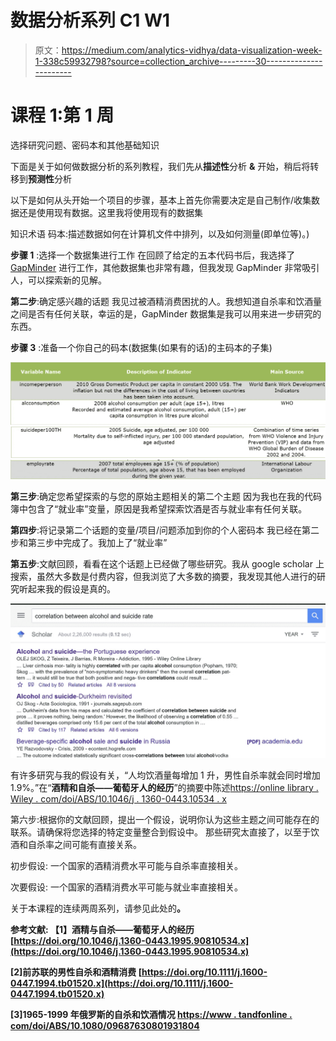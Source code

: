 # 数据分析系列 C1 W1

> 原文：<https://medium.com/analytics-vidhya/data-visualization-week-1-338c59932798?source=collection_archive---------30----------------------->

# 课程 1:第 1 周

选择研究问题、密码本和其他基础知识

下面是关于如何做数据分析的系列教程，我们先从**描述性**分析 **&** 开始，稍后将转移到**预测性**分析

以下是如何从头开始一个项目的步骤，基本上首先你需要决定是自己制作/收集数据还是使用现有数据。这里我将使用现有的数据集

知识术语
码本:描述数据如何在计算机文件中排列，以及如何测量(即单位等)。)

**步骤 1** :选择一个数据集进行工作
在回顾了给定的五本代码书后，我选择了 [GapMinder](https://d396qusza40orc.cloudfront.net/phoenixassets/data-management-visualization/GapMinder%20Codebook%20.pdf) 进行工作，其他数据集也非常有趣，但我发现 GapMinder 非常吸引人，可以探索新的见解。

**第二步**:确定感兴趣的话题
我见过被酒精消费困扰的人。我想知道自杀率和饮酒量之间是否有任何关联，幸运的是，GapMinder 数据集是我可以用来进一步研究的东西。

**步骤 3** :准备一个你自己的码本(数据集(如果有的话)的主码本的子集)

![](img/110331e716fe8aeb3340a90704193291.png)![](img/cc829deb3d6973dd4b18ba219f90d802.png)![](img/c91cb430729bdfb08854620915932155.png)

**第三步**:确定您希望探索的与您的原始主题相关的第二个主题
因为我也在我的代码簿中包含了“就业率”变量，原因是我希望探索饮酒是否与就业率有任何关联。

**第四步**:将记录第二个话题的变量/项目/问题添加到你的个人密码本
我已经在第二步和第三步中完成了。我加上了“就业率”

**第五步**:文献回顾，看看在这个话题上已经做了哪些研究。我从 google scholar 上搜索，虽然大多数是付费内容，但我浏览了大多数的摘要，我发现其他人进行的研究听起来我的假设是真的。

![](img/51a679ce7b470eb3a9a0580190fdb71f.png)

有许多研究与我的假设有关，“人均饮酒量每增加 1 升，男性自杀率就会同时增加 1.9%。”在“**酒精和自杀——葡萄牙人的经历**”的摘要中陈述[https://online library . Wiley . com/doi/ABS/10.1046/j . 1360-0443.10534 . x](https://onlinelibrary.wiley.com/doi/abs/10.1046/j.1360-0443.1995.90810534.x)

第六步:根据你的文献回顾，提出一个假设，说明你认为这些主题之间可能存在的联系。请确保将您选择的特定变量整合到假设中。
那些研究太直接了，以至于饮酒和自杀率之间可能有直接关系。

初步假设:
一个国家的酒精消费水平可能与自杀率直接相关。

次要假设:
一个国家的酒精消费水平可能与就业率直接相关。

关于本课程的连续两周系列，请参见此处的[](/@harshit120299)****。****

**参考文献:
【1】酒精与自杀——葡萄牙人的经历
[https://doi.org/10.1046/j.1360-0443.1995.90810534.x](https://doi.org/10.1046/j.1360-0443.1995.90810534.x)**

**[2]前苏联的男性自杀和酒精消费
[https://doi.org/10.1111/j.1600-0447.1994.tb01520.x](https://doi.org/10.1111/j.1600-0447.1994.tb01520.x)**

**[3]1965-1999 年俄罗斯的自杀和饮酒情况
[https://www . tandfonline . com/doi/ABS/10.1080/09687630801931804](https://doi.org/10.1080/09687630801931804)**